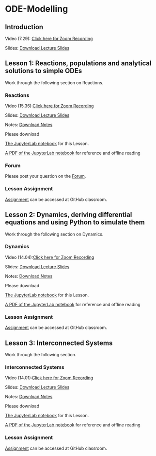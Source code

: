 # ODE-Modelling

## Introduction

Video (7.29): [Click here for Zoom Recording](https://ucl.zoom.us/rec/share/gcE4jcBPL6yYXiM1eSM3lR4oBhgp1fdZfM6Uv1RLiiW4HsUG2Gpu0Zq4NEn735_P.PByiKx4aLmNZbpyt)

Slides: [Download Lecture Slides](https://github.com/LIDo-2022/ODE-Modelling/blob/main/Slides/Modelling-ODEs-Slides-0-Intro.pdf)

## Lesson 1: Reactions, populations and analytical solutions to simple ODEs

Work through the following section on Reactions. 

### Reactions 

Video (15.36):[Click here for Zoom Recording](https://ucl.zoom.us/rec/share/LwxHq2ofGyhR0x1EfsqZl_X8AalzeKwQVMNMj4ccV3nzYYJGi9ya8bO6vdM7L78.YBmHkJMNL2tahGKk?startTime=1605702569000)

Slides: [Download Lecture Slides](https://github.com/LIDo-2022/ODE-Modelling/blob/main/Slides/Modelling-ODEs-Slides-1-Reactions.pdf)

Notes: [Download Notes](https://github.com/LIDo-2022/ODE-Modelling/blob/main/Notes/modelling-notes-L1.pdf)

Please download

[The JupyterLab notebook](https://github.com/LIDo-2022/ODE-Modelling/blob/main/Notebooks/Part-V-Lesson-1.ipynb) for this Lesson. 

[A PDF of the JupyterLab notebook](https://github.com/LIDo-2022/ODE-Modelling/blob/main/Notebooks/Part-V-Lesson-1.pdf) for reference and offline reading 

### Forum
Please post your question on the [Forum](https://github.com/orgs/LIDo-2022/teams/lido_students_team). 

### Lesson Assignment
[Assignment](https://classroom.github.com/a/jTvxy8jW) can be accessed at GitHub classroom. 

## Lesson 2: Dynamics, deriving differential equations and using Python to simulate them

Work through the following section on Dynamics. 

### Dynamics 

Video (14.04):[Click here for Zoom Recording](https://ucl.zoom.us/rec/share/LwxHq2ofGyhR0x1EfsqZl_X8AalzeKwQVMNMj4ccV3nzYYJGi9ya8bO6vdM7L78.YBmHkJMNL2tahGKk?startTime=1605704004000)

Slides: [Download Lecture Slides](https://github.com/LIDo-2022/ODE-Modelling/blob/main/Slides/Modelling-ODEs-Slides-2-Dynamics.pdf)

Notes: [Download Notes](https://github.com/LIDo-2022/ODE-Modelling/blob/main/Notes/modelling-notes-L2.pdf)

Please download

[The JupyterLab notebook](https://github.com/LIDo-2022/ODE-Modelling/blob/main/Notebooks/Part-V-Lesson-2.ipynb) for this Lesson. 

[A PDF of the JupyterLab notebook](https://github.com/LIDo-2022/ODE-Modelling/blob/main/Notebooks/Part-V-Lesson-2.pdf) for reference and offline reading 

### Lesson Assignment
[Assignment](https://classroom.github.com/a/FomAs8qb) can be accessed at GitHub classroom. 

## Lesson 3: Interconnected Systems

Work through the following section. 

### Interconnected Systems 

Video (14.01):[Click here for Zoom Recording](https://ucl.zoom.us/rec/share/xqsdSpOKWcoXpgva1xPpg_RR8fE7jkO4l8kMj6RZlZyfhAO4nfY3zQalPjKnxDq5.Ou8NH1gS3oPW-yzZ)

Slides: [Download Lecture Slides](https://github.com/LIDo-2022/ODE-Modelling/blob/main/Slides/Modelling-ODEs-Slides-3-Systems.pdf)

Notes: [Download Notes](https://github.com/LIDo-2022/ODE-Modelling/blob/main/Notes/modelling-notes-L3.pdf)

Please download

[The JupyterLab notebook](https://github.com/LIDo-2022/ODE-Modelling/blob/main/Notebooks/Part-V-Lesson-3.ipynb) for this Lesson. 

[A PDF of the JupyterLab notebook](https://github.com/LIDo-2022/ODE-Modelling/blob/main/Notebooks/Part-V-Lesson-3.pdf) for reference and offline reading 

### Lesson Assignment
[Assignment](https://classroom.github.com/a/FomAs8qb) can be accessed at GitHub classroom. 


